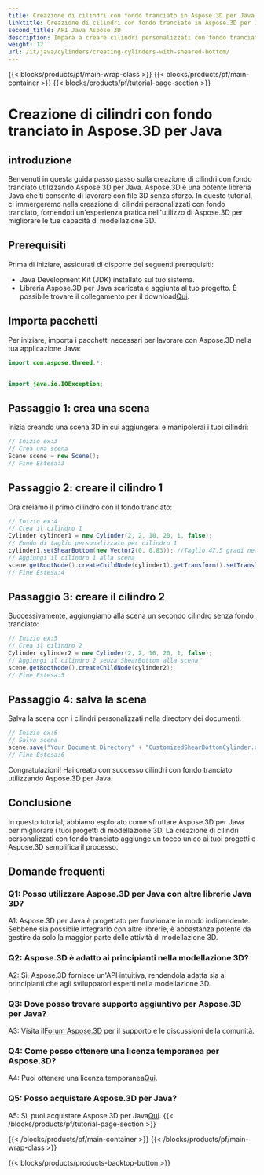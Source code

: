 ```yaml
---
title: Creazione di cilindri con fondo tranciato in Aspose.3D per Java
linktitle: Creazione di cilindri con fondo tranciato in Aspose.3D per Java
second_title: API Java Aspose.3D
description: Impara a creare cilindri personalizzati con fondo tranciato utilizzando Aspose.3D per Java. Migliora le tue capacità di modellazione 3D con questa guida passo passo.
weight: 12
url: /it/java/cylinders/creating-cylinders-with-sheared-bottom/
---
```


{{< blocks/products/pf/main-wrap-class >}}
{{< blocks/products/pf/main-container >}}
{{< blocks/products/pf/tutorial-page-section >}}

# Creazione di cilindri con fondo tranciato in Aspose.3D per Java

## introduzione

Benvenuti in questa guida passo passo sulla creazione di cilindri con fondo tranciato utilizzando Aspose.3D per Java. Aspose.3D è una potente libreria Java che ti consente di lavorare con file 3D senza sforzo. In questo tutorial, ci immergeremo nella creazione di cilindri personalizzati con fondo tranciato, fornendoti un'esperienza pratica nell'utilizzo di Aspose.3D per migliorare le tue capacità di modellazione 3D.

## Prerequisiti

Prima di iniziare, assicurati di disporre dei seguenti prerequisiti:
- Java Development Kit (JDK) installato sul tuo sistema.
-  Libreria Aspose.3D per Java scaricata e aggiunta al tuo progetto. È possibile trovare il collegamento per il download[Qui](https://releases.aspose.com/3d/java/).

## Importa pacchetti

Per iniziare, importa i pacchetti necessari per lavorare con Aspose.3D nella tua applicazione Java:
```java
import com.aspose.threed.*;


import java.io.IOException;
```

## Passaggio 1: crea una scena

Inizia creando una scena 3D in cui aggiungerai e manipolerai i tuoi cilindri:
```java
// Inizio ex:3
// Crea una scena
Scene scene = new Scene();
// Fine Estesa:3
```

## Passaggio 2: creare il cilindro 1

Ora creiamo il primo cilindro con il fondo tranciato:
```java
// Inizio ex:4
// Crea il cilindro 1
Cylinder cylinder1 = new Cylinder(2, 2, 10, 20, 1, false);
// Fondo di taglio personalizzato per cilindro 1
cylinder1.setShearBottom(new Vector2(0, 0.83)); //Taglio 47,5 gradi nel piano xy (asse z)
// Aggiungi il cilindro 1 alla scena
scene.getRootNode().createChildNode(cylinder1).getTransform().setTranslation(10, 0, 0);
// Fine Estesa:4
```

## Passaggio 3: creare il cilindro 2

Successivamente, aggiungiamo alla scena un secondo cilindro senza fondo tranciato:
```java
// Inizio ex:5
// Crea il cilindro 2
Cylinder cylinder2 = new Cylinder(2, 2, 10, 20, 1, false);
// Aggiungi il cilindro 2 senza ShearBottom alla scena
scene.getRootNode().createChildNode(cylinder2);
// Fine Estesa:5
```

## Passaggio 4: salva la scena

Salva la scena con i cilindri personalizzati nella directory dei documenti:
```java
// Inizio ex:6
// Salva scena
scene.save("Your Document Directory" + "CustomizedShearBottomCylinder.obj", FileFormat.WAVEFRONTOBJ);
// Fine Estesa:6
```

Congratulazioni! Hai creato con successo cilindri con fondo tranciato utilizzando Aspose.3D per Java.

## Conclusione

In questo tutorial, abbiamo esplorato come sfruttare Aspose.3D per Java per migliorare i tuoi progetti di modellazione 3D. La creazione di cilindri personalizzati con fondo tranciato aggiunge un tocco unico ai tuoi progetti e Aspose.3D semplifica il processo.

## Domande frequenti

### Q1: Posso utilizzare Aspose.3D per Java con altre librerie Java 3D?

A1: Aspose.3D per Java è progettato per funzionare in modo indipendente. Sebbene sia possibile integrarlo con altre librerie, è abbastanza potente da gestire da solo la maggior parte delle attività di modellazione 3D.

### Q2: Aspose.3D è adatto ai principianti nella modellazione 3D?

A2: Sì, Aspose.3D fornisce un'API intuitiva, rendendola adatta sia ai principianti che agli sviluppatori esperti nella modellazione 3D.

### Q3: Dove posso trovare supporto aggiuntivo per Aspose.3D per Java?

 A3: Visita il[Forum Aspose.3D](https://forum.aspose.com/c/3d/18) per il supporto e le discussioni della comunità.

### Q4: Come posso ottenere una licenza temporanea per Aspose.3D?

 A4: Puoi ottenere una licenza temporanea[Qui](https://purchase.aspose.com/temporary-license/).

### Q5: Posso acquistare Aspose.3D per Java?

 A5: Sì, puoi acquistare Aspose.3D per Java[Qui](https://purchase.aspose.com/buy).
{{< /blocks/products/pf/tutorial-page-section >}}

{{< /blocks/products/pf/main-container >}}
{{< /blocks/products/pf/main-wrap-class >}}

{{< blocks/products/products-backtop-button >}}
